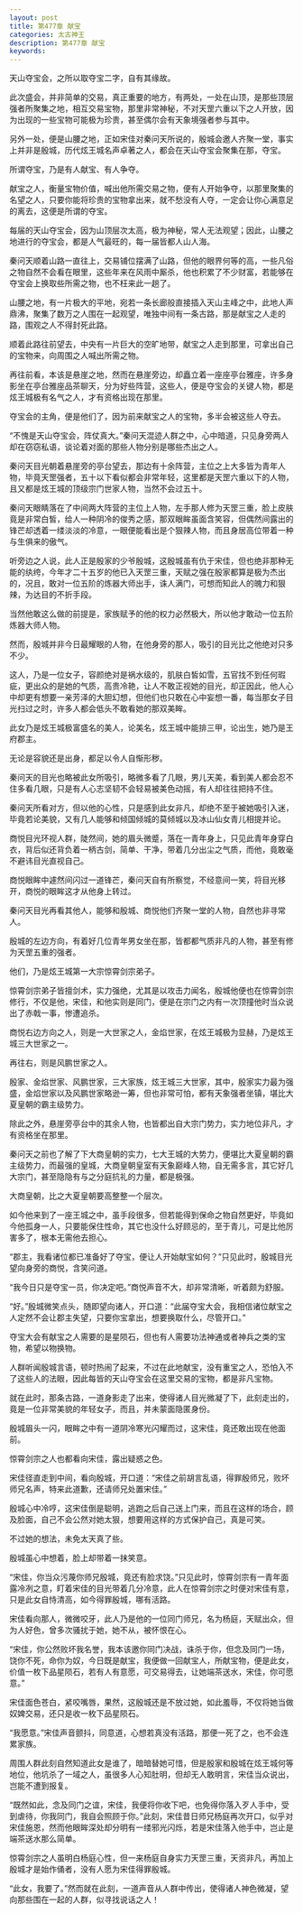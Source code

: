 ```yaml
---
layout: post
title: 第477章 献宝
categories: 太古神王
description: 第477章 献宝
keywords:
---
```


天山夺宝会，之所以取夺宝二字，自有其缘故。

此次盛会，并非简单的交易，真正重要的地方，有两处，一处在山顶，是那些顶层强者所聚集之地，相互交易宝物，那里非常神秘，不对天罡六重以下之人开放，因为出现的一些宝物可能极为珍贵，甚至偶尔会有天象境强者参与其中。

另外一处，便是山腰之地，正如宋佳对秦问天所说的，殷城会邀人齐聚一堂，事实上并非是殷城，历代炫王城名声卓著之人，都会在天山夺宝会聚集在那，夺宝。

所谓夺宝，乃是有人献宝、有人争夺。

献宝之人，衡量宝物价值，喊出他所需交易之物，便有人开始争夺，以那里聚集的名望之人，只要你能将珍贵的宝物拿出来，就不愁没有人夺，一定会让你心满意足的离去，这便是所谓的夺宝。

每届的天山夺宝会，因为山顶层次太高，极为神秘，常人无法观望；因此，山腰之地进行的夺宝会，都是人气最旺的，每一届皆都人山人海。

秦问天顺着山路一直往上，交易铺位摆满了山路，但他的眼界何等的高，一些凡俗之物自然不会看在眼里，这些年来在风雨中厮杀，他也积累了不少财富，若能够在夺宝会上换取些所需之物，也不枉来此一趟了。

山腰之地，有一片极大的平地，宛若一条长廊般直接插入天山主峰之中，此地人声鼎沸，聚集了数万之人围在一起观望，唯独中间有一条古路，那是献宝之人走的路，围观之人不得封死此路。

顺着此路往前望去，中央有一片巨大的空旷地带，献宝之人走到那里，可拿出自己的宝物来，向周围之人喊出所需之物。

再往前看，本该是悬崖之地，然而在悬崖旁边，却矗立着一座座亭台雅座，许多身影坐在亭台雅座品茶聊天，分为好些阵营，这些人，便是夺宝会的关键人物，都是炫王城极有名气之人，才有资格出现在那里。

夺宝会的主角，便是他们了，因为前来献宝之人的宝物，多半会被这些人夺去。

“不愧是天山夺宝会，阵仗真大。”秦问天混迹人群之中，心中暗道，只见身旁两人却在窃窃私语，谈论着对面的那些人物分别是哪些杰出之人。

秦问天目光朝着悬崖旁的亭台望去，那边有十余阵营，主位之上大多皆为青年人物，毕竟天罡强者，五十以下看似都会非常年轻，这里都是天罡六重以下的人物，且又都是炫王城的顶级宗门世家人物，当然不会过五十。

秦问天眼睛落在了中间两大阵营的主位上人物，左手那人修为天罡三重，脸上皮肤竟是非常白皙，给人一种阴冷的俊秀之感，那双眼眸虽面含笑容，但偶然间露出的锋芒却透着一缕淡淡的冷意，一眼便能看出是个狠辣人物，而且身居高位带着一种与生俱来的傲气。

听旁边之人说，此人正是殷家的少爷殷城，这殷城虽有仇于宋佳，但也绝非那种无能的纨绔，今年才二十五岁的他已入天罡三重，天赋之强在殷家都算是极为杰出的，况且，敢对一位五阶的炼器大师出手，诛人满门，可想而知此人的魄力和狠辣，为达目的不折手段。

当然他敢这么做的前提是，家族赋予的他的权力必然极大，所以他才敢动一位五阶炼器大师人物。

然而，殷城并非今日最耀眼的人物，在他身旁的那人，吸引的目光比之他绝对只多不少。

这人，乃是一位女子，容颜绝对是祸水级的，肌肤白皙如雪，五官找不到任何瑕疵，更出众的是她的气质，高贵冷艳，让人不敢正视她的目光，却正因此，他人心中却更有想要一亲芳泽的大胆幻想，但他们也只敢在心中妄想一番，每当那女子目光扫过之时，许多人都会低头不敢看她的那双美眸。

此女乃是炫王城极富盛名的美人，论美名，炫王城中能排三甲，论出生，她乃是王府郡主。

无论是容貌还是出身，都足以令人自惭形秽。

秦问天的目光也略被此女所吸引，略微多看了几眼，男儿天美，看到美人都会忍不住多看几眼，只是有人心志坚韧不会轻易被美色动摇，有人却往往把持不住。

秦问天所看对方，但以他的心性，只是感到此女非凡，却绝不至于被她吸引入迷，毕竟若论美貌，又有几人能够和倾国倾城的莫倾城以及冰山仙女青儿相提并论。

商悦目光环视人群，陡然间，她的眉头微蹙，落在一青年身上，只见此青年身穿白衣，背后似还背负着一柄古剑，简单、干净，带着几分出尘之气质，而他，竟敢毫不避讳目光直视自己。

商悦眼眸中遽然间闪过一道锋芒，秦问天自有所察觉，不经意间一笑，将目光移开，商悦的眼眸这才从他身上转过。

秦问天目光再看其他人，能够和殷城、商悦他们齐聚一堂的人物，自然也非寻常人。

殷城的左边方向，有着好几位青年男女坐在那，皆都都气质非凡的人物，甚至有修为天罡五重的强者。

他们，乃是炫王城第一大宗惊霄剑宗弟子。

惊霄剑宗弟子皆擅剑术，实力强绝，尤其是以攻击力闻名，殷城他便也在惊霄剑宗修行，不仅是他，宋佳，和他实则是同门，便是在宗门之内有一次顶撞他时当众说出了赤戟一事，惨遭追杀。

商悦右边方向之人，则是一大世家之人，金焰世家，在炫王城极为显赫，乃是炫王城三大世家之一。

再往右，则是风鹏世家之人。

殷家、金焰世家、风鹏世家，三大家族，炫王城三大世家，其中，殷家实力最为强盛，金焰世家以及风鹏世家略逊一筹，但也非常可怕，都有天象强者坐镇，堪比大夏皇朝的霸主级势力。

除此之外，悬崖旁亭台中的其余人物，也皆都出自大宗门势力，实力地位非凡，才有资格坐在那里。

秦问天之前也了解了下大商皇朝的实力，七大王城的大势力，便堪比大夏皇朝的霸主级势力，而最强的皇城，大商皇朝皇室有天象巅峰人物，自无需多言，其它好几大宗门，甚至隐隐有与之分庭抗礼的力量，都是极强。

大商皇朝，比之大夏皇朝要高整整一个层次。

如今他来到了一座王城之中，虽手段很多，但若能得到保命之物自然更好，毕竟如今他孤身一人，只要能保住性命，其它也没什么好顾忌的，至于青儿，可是比他厉害多了，根本无需他去担心。

“郡主，我看诸位都已准备好了夺宝，便让人开始献宝如何？”只见此时，殷城目光望向身旁的商悦，含笑问道。

“我今日只是夺宝一员，你决定吧。”商悦声音不大，却非常清晰，听着颇为舒服。

“好。”殷城微笑点头，随即望向诸人，开口道：“此届夺宝大会，我相信诸位献宝之人定然不会让郡主失望，只要你宝拿出，想要换取什么，尽管开口。”

夺宝大会有献宝之人需要的是星陨石，但也有人需要功法神通或者神兵之类的宝物，希望以物换物。

人群听闻殷城言语，顿时热闹了起来，不过在此地献宝，没有重宝之人，恐怕入不了这些人的法眼，因此每皆的天山夺宝会在这里交易的宝物，都是非凡宝物。

就在此时，那条古路，一道身影走了出来，使得诸人目光微凝了下，此刻走出的，竟是一位非常美貌的年轻女子，而且，并未蒙面隐匿身份。

殷城眉头一闪，眼眸之中有一道阴冷寒光闪耀而过，这宋佳，竟还敢出现在他面前。

惊霄剑宗之人也都看向宋佳，露出疑惑之色。

宋佳径直走到中间，看向殷城，开口道：“宋佳之前胡言乱语，得罪殷师兄，败坏师兄名声，特来此道歉，还请师兄处置宋佳。”

殷城心中冷哼，这宋佳倒是聪明，逃跑之后自己送上门来，而且在这样的场合，顾及脸面，自己不会公然对她太狠，想要用这样的方式保护自己，真是可笑。

不过她的想法，未免太天真了些。

殷城虽心中想着，脸上却带着一抹笑意。

“宋佳，你当众污蔑你师兄殷城，竟还有脸求饶。”只见此时，惊霄剑宗有一青年面露冷冽之意，盯着宋佳的目光带着几分冷意，此人在惊霄剑宗之时便对宋佳有意，只是此女自恃清高，如今得罪殷城，哪有活路。

宋佳看向那人，微微咬牙，此人乃是他的一位同门师兄，名为杨庭，天赋出众，但为人好色，曾多次骚扰于她，她不从，被怀恨在心。

“宋佳，你公然败坏我名誉，我本该邀你同门决战，诛杀于你，但念及同门一场，饶你不死，命你为奴，今日既是献宝，我便做一回献宝人，所献宝物，便是此女，价值一枚下品星陨石，若有人有意愿，可交易得去，让她端茶送水，宋佳，你可愿意。”

宋佳面色苍白，紧咬嘴唇，果然，这殷城还是不放过她，如此羞辱，不仅将她当做奴婢交易，还只是收一枚下品星陨石。

“我愿意。”宋佳声音颤抖，同意道，心想若真没有活路，那便一死了之，也不会连累家族。

周围人群此刻自然知道此女是谁了，暗暗替她可惜，但是殷家和殷城在炫王城何等地位，他坑杀了一域之人，虽很多人心知肚明，但却无人敢明言，宋佳当众说出，岂能不遭到报复。

“既然如此，念及同门之谊，宋佳，我便将你收下吧，也免得你落入歹人手中，受到虐待，你我同门，我自会照顾于你。”此刻，宋佳昔日师兄杨庭再次开口，似乎对宋佳施恩，然而他眼眸深处却分明有一缕邪光闪烁，若是宋佳落入他手中，岂止是端茶送水那么简单。

惊霄剑宗之人虽明白杨庭心性，但一来杨庭自身实力天罡三重，天资非凡，再加上殷城才是始作俑者，没有人愿为宋佳得罪殷城。

“此女，我要了。”然而就在此刻，一道声音从人群中传出，使得诸人神色微凝，望向那些围在一起的人群，似寻找说话之人！
